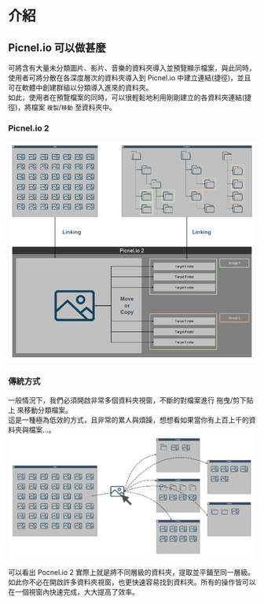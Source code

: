 # 介紹

## Picnel.io 可以做甚麼
可將含有大量未分類圖片、影片、音樂的資料夾導入並預覽顯示檔案，與此同時，使用者可將分散在各深度層次的資料夾導入到 Picnel.io 中建立連結(捷徑)，並且可在軟體中創建群組以分類導入進來的資料夾。  
如此，使用者在預覽檔案的同時，可以很輕鬆地利用剛剛建立的各資料夾連結(捷徑)，將檔案 `複製`/`移動` 至資料夾中。

### Picnel.io 2
![img](../../assets/pic2-intro.png)

### 傳統方式
一般情況下，我們必須開啟非常多個資料夾視窗，不斷的對檔案進行 拖曳/剪下貼上 來移動分類檔案。  
這是一種極為低效的方式，且非常的累人與煩躁，想想看如果當你有上百上千的資料夾與檔案...。
![img](../../assets/traditional.png)

可以看出 Pocnel.io 2 實際上就是將不同層級的資料夾，提取並平鋪至同一層級。如此你不必在開啟許多資料夾視窗，也更快速容易找到資料夾。所有的操作皆可以在一個視窗內快速完成，大大提高了效率。
